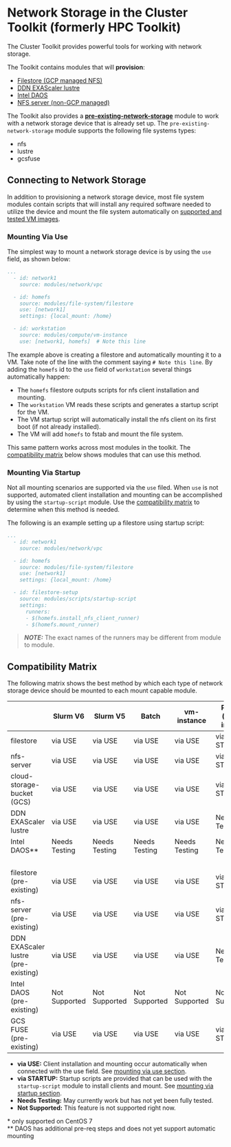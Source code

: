 # Network Storage in the Cluster Toolkit (formerly HPC Toolkit)

The Cluster Toolkit provides powerful tools for working with network
storage.

The Toolkit contains modules that will **provision**:

- [Filestore (GCP managed NFS)][filestore]
- [DDN EXAScaler lustre][ddn-exascaler]
- [Intel DAOS][intel-daos]
- [NFS server (non-GCP managed)][nfs-server]

The Toolkit also provides a **[pre-existing-network-storage]** module to work
with a network storage device that is already set up. The
`pre-existing-network-storage` module supports the following file systems types:

- nfs
- lustre
- gcsfuse

## Connecting to Network Storage

In addition to provisioning a network storage device, most file system modules
contain scripts that will install any required software needed to utilize the
device and mount the file system automatically on
[supported and tested VM images](./vm-images.md).

### Mounting Via Use

The simplest way to mount a network storage device is by using the `use` field,
as shown below:

```yaml
...
  - id: network1
    source: modules/network/vpc

  - id: homefs
    source: modules/file-system/filestore
    use: [network1]
    settings: {local_mount: /home}

  - id: workstation
    source: modules/compute/vm-instance
    use: [network1, homefs]  # Note this line
```

The example above is creating a filestore and automatically mounting it to a VM.
Take note of the line with the comment saying `# Note this line`. By adding the
`homefs` id to the `use` field of `workstation` several things automatically
happen:

- The `homefs` filestore outputs scripts for nfs client installation and
  mounting.
- The `workstation` VM reads these scripts and generates a startup script for
  the VM.
- The VM startup script will automatically install the nfs client on its first
  boot (if not already installed).
- The VM will add `homefs` to fstab and mount the file system.

This same pattern works across most modules in the toolkit. The
[compatibility matrix](#compatibility-matrix) below shows modules that can use
this method.

### Mounting Via Startup

Not all mounting scenarios are supported via the `use` filed. When `use` is not
supported, automated client installation and mounting can be accomplished by
using the `startup-script` module. Use the
[compatibility matrix](#compatibility-matrix) to determine when this method is
needed.

The following is an example setting up a filestore using startup script:

```yaml
...
  - id: network1
    source: modules/network/vpc

  - id: homefs
    source: modules/file-system/filestore
    use: [network1]
    settings: {local_mount: /home}

  - id: filestore-setup
    source: modules/scripts/startup-script
    settings:
      runners:
      - $(homefs.install_nfs_client_runner)
      - $(homefs.mount_runner)
```

> **_NOTE:_** The exact names of the runners may be different from module to
> module.

## Compatibility Matrix

The following matrix shows the best method by which each type of network storage
device should be mounted to each mount capable module.

&nbsp; | Slurm V6 | Slurm V5 | Batch | vm-instance | Packer (client install) | HTCondor\* | PBS Pro\*
-- | -- | -- | -- | -- | -- | -- | --
filestore | via USE | via USE | via USE | via USE | via STARTUP | via USE | via USE
nfs-server | via USE | via USE | via USE | via USE | via STARTUP | via USE | via USE
cloud-storage-bucket (GCS)| via USE | via USE | via USE | via USE | via STARTUP | via USE | via USE
DDN EXAScaler lustre | via USE | via USE | via USE | via USE | Needs Testing | via USE | via USE
Intel DAOS** | Needs Testing | Needs Testing | Needs Testing | Needs Testing | Needs Testing | Needs Testing | Needs Testing
  |  |   |   |   |   |   |  
filestore (pre-existing) | via USE | via USE | via USE | via USE | via STARTUP | via USE | via USE
nfs-server (pre-existing) | via USE | via USE | via USE | via USE | via STARTUP | via USE | via USE
DDN EXAScaler lustre (pre-existing) | via USE | via USE | via USE | via USE | Needs Testing | via USE | via USE
Intel DAOS (pre-existing) | Not Supported | Not Supported | Not Supported | Not Supported | Not Supported | Not Supported | Not Supported
GCS FUSE (pre-existing) | via USE | via USE | via USE | via USE | via STARTUP | via USE | Needs Testing

- **via USE:** Client installation and mounting occur automatically when
  connected with the use field. See
  [mounting via use section](#mounting-via-use).
- **via STARTUP:** Startup scripts are provided that can be used with the
  `startup-script` module to install clients and mount. See
  [mounting via startup section](#mounting-via-startup).
- **Needs Testing:** May currently work but has not yet been fully tested.
- **Not Supported:** This feature is not supported right now.

\* only supported on CentOS 7\
** DAOS has additional pre-req steps and does not yet support automatic mounting

[filestore]: ../modules/file-system/filestore/README.md
[pre-existing-network-storage]: ../modules/file-system/pre-existing-network-storage/README.md
[ddn-exascaler]: ../community/modules/file-system/DDN-EXAScaler/README.md
[intel-daos]: ../community/modules/file-system/Intel-DAOS/README.md
[nfs-server]: ../community/modules/file-system/nfs-server/README.md
